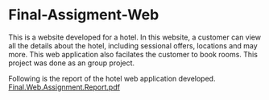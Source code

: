 # Final-Assigment-Web

This is a website developed for a hotel. In this website, a customer can view all the details about the hotel, including sessional offers, locations and may more. This web application also facilates the customer to book rooms. This project was done as an group project.

Following is the report of the hotel web application developed. 
[Final.Web.Assignment.Report.pdf](https://github.com/sachithradeshan/Final-Assigment-Web/files/7833838/Final.Web.Assignment.Report.pdf)


